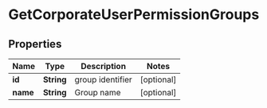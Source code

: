 
# GetCorporateUserPermissionGroups

## Properties
Name | Type | Description | Notes
------------ | ------------- | ------------- | -------------
**id** | **String** | group identifier |  [optional]
**name** | **String** | Group name |  [optional]



